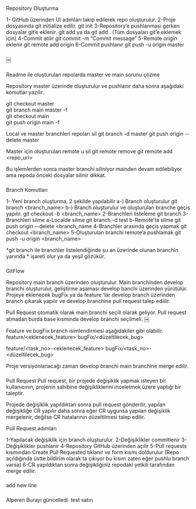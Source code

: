 ###
Repository Oluşturma

1- GitHub üzerinden UI adımları takip edilerek repo oluşturulur.
2-Proje dosyasında git initialize edilir.
	git init
3-Repository’e pushlanması gerken dosyalar git’e eklenir.
	git add <filename>  ya da git add . (Tüm dosyaları git’e eklemek için)
4-Commit atılır
	git commit -m “Commit message”
5-Remote origin eklenir
	git remote add origin <repo url>
6-Commit pushlanır
	git push -u origin master
###
￼

###
Readme ile oluşturulan repolarda master ve main sorunu çözme

Repository master üzerinde oluşturulur ve pushlanır daha sonra aşağıdaki komutlar yazılır.

git checkout master   
git branch main master -f    
git checkout main  
git push origin main -f 

Local ve master branchleri repoları sil 
git branch -d master
git push origin --delete master


Master için oluşturulan remote u sil
 git remote remove <origin>
 git remote add <origin> <repo_url>


Bu işlemlerden sonra master branchi siliniyor mainden devam  edilebiliyor ama repoda önceki dosyalar silinir dikkat.
###

###
Branch Komutları


1- Yeni branch oluşturma, 2 şekilde yapılabilir
	a-) Branch oluşturulur
		git branch <branch_name>
	b-) Branch oluşturulur ve oluşturulan branche geçiş yapılır. 
		git checkout -b <branch_name>
2-Branchleri listeleme 
	git branch 
3-Branchleri silme
	a-Localde silme
		git branch -d test
	b-Remote’ta silme 
		git push origin --delete <branch_name
4-Branchler arasında geçiş yapmak
	git checkout <branch_name>
5-Oluşturulan branchi remote’a pushlamak
	git push -u origin <branch_name>

*git branch ile branchler listelendiğinde şu an üzerinde olunan branchin yanında * işareti olur ya da yeşil gözükür.
###


###
GitFlow

Repository main branch üzerinden oluşturulur.
Main branchinden develop branchi oluşturulur, geliştirme aşaması develop banchi üzerinden yürütülür.
Projeye eklenecek bugFix ya da feature ‘lar develop branch üzerinden branch çıkarak yapılır ve develop branchine pull request talep ediilir.

Pull Request otomatik olarak main branchi seçili olarak geliyor. Pull request atmadan burda base kısmında develop branchi seçilmeli.
￼


Feature ve bugFix branch isimlendirmesi aşağıdakiler gibi olabilir.
feature/<eklenecek_feature>
bugFix/<düzeltilecek_bug>

feature/<task_no>-<eklenecek_feature>
bugFix/<task_no>-<düzeltilecek_bug>

Proje versiyonlanacağı zaman develop branchi main branchine merge edilir.

###

###
Pull Request 
Pull request,  bir projede değişiklik yapmak  isteyen bir kullanıcının, projenin sahibine değişikliklerini inceletmek üzere yaptığı bir taleptir.

Projede değişiklik yapıldıktan sonra pull request gönderilir, yapılan değişikliğe CR yapılır daha sonra eğer CR uygunsa yapılan değişiklik mergelenir, değilse CR hatalarının düzeltilmesi talep edilir.

Pull Request adımları

1-Yapılacak değişiklik için branch oluşturulur.
2-Değişiklikler commitlenir
3-Değişiklikler pushlanır
4-Repository GitHub üzerinden açılır 
5-Pull requests kısmından Create Pull Requested tıklanır ve form kısmı doldurulur (Repo açıldığında üstte bildirim olarak ta çıkıyor bu kısım zaten eğer pushlu branch varsa)
6-CR yapıldıktan sonra değişikliğiniz repodaki yetkili tarafından merge edilir.
###

###
add new line
###
Alperen Burayı güncelledi.
test satırı
